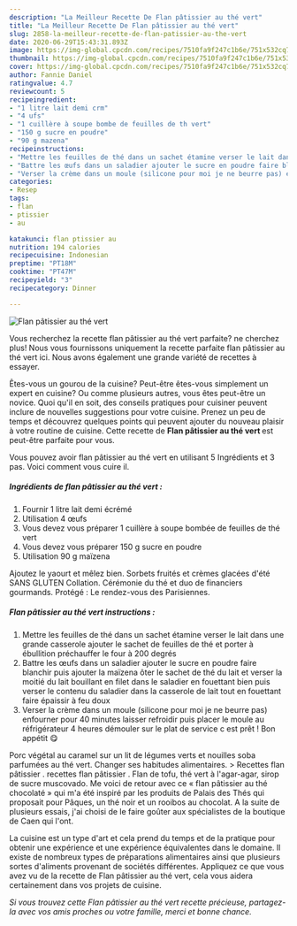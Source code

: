 ```yaml
---
description: "La Meilleur Recette De Flan pâtissier au thé vert"
title: "La Meilleur Recette De Flan pâtissier au thé vert"
slug: 2858-la-meilleur-recette-de-flan-patissier-au-the-vert
date: 2020-06-29T15:43:31.893Z
image: https://img-global.cpcdn.com/recipes/7510fa9f247c1b6e/751x532cq70/flan-patissier-au-the-vert-photo-principale-de-la-recette.jpg
thumbnail: https://img-global.cpcdn.com/recipes/7510fa9f247c1b6e/751x532cq70/flan-patissier-au-the-vert-photo-principale-de-la-recette.jpg
cover: https://img-global.cpcdn.com/recipes/7510fa9f247c1b6e/751x532cq70/flan-patissier-au-the-vert-photo-principale-de-la-recette.jpg
author: Fannie Daniel
ratingvalue: 4.7
reviewcount: 5
recipeingredient:
- "1 litre lait demi crm"
- "4 ufs"
- "1 cuillère à soupe bombe de feuilles de th vert"
- "150 g sucre en poudre"
- "90 g mazena"
recipeinstructions:
- "Mettre les feuilles de thé dans un sachet étamine verser le lait dans une grande casserole ajouter le sachet de feuilles de thé et porter à ébullition préchauffer le four à 200 degrés"
- "Battre les œufs dans un saladier ajouter le sucre en poudre faire blanchir puis ajouter la maïzena ôter le sachet de thé du lait et verser la moitié du lait bouillant en filet dans le saladier en fouettant bien puis verser le contenu du saladier dans la casserole de lait tout en fouettant faire épaissir à feu doux"
- "Verser la crème dans un moule (silicone pour moi je ne beurre pas) enfourner pour 40 minutes laisser refroidir puis placer le moule au réfrigérateur 4 heures démouler sur le plat de service c est prêt ! Bon appétit 😋"
categories:
- Resep
tags:
- flan
- ptissier
- au

katakunci: flan ptissier au 
nutrition: 194 calories
recipecuisine: Indonesian
preptime: "PT18M"
cooktime: "PT47M"
recipeyield: "3"
recipecategory: Dinner

---
```



![Flan pâtissier au thé vert](https://img-global.cpcdn.com/recipes/7510fa9f247c1b6e/751x532cq70/flan-patissier-au-the-vert-photo-principale-de-la-recette.jpg)

Vous recherchez la recette flan pâtissier au thé vert parfaite? ne cherchez plus! Nous vous fournissons uniquement la recette parfaite flan pâtissier au thé vert ici. Nous avons également une grande variété de recettes à essayer.

Êtes-vous un gourou de la cuisine? Peut-être êtes-vous simplement un expert en cuisine? Ou comme plusieurs autres, vous êtes peut-être un novice. Quoi qu'il en soit, des conseils pratiques pour cuisiner peuvent inclure de nouvelles suggestions pour votre cuisine. Prenez un peu de temps et découvrez quelques points qui peuvent ajouter du nouveau plaisir à votre routine de cuisine. Cette recette de <strong> Flan pâtissier au thé vert </strong> est peut-être parfaite pour vous.

<!--inarticleads1-->

Vous pouvez avoir flan pâtissier au thé vert en utilisant 5 Ingrédients et 3 pas. Voici comment vous cuire il.

##### Ingrédients de flan pâtissier au thé vert :

1. Fournir 1 litre lait demi écrémé
1. Utilisation 4 œufs
1. Vous devez vous préparer 1 cuillère à soupe bombée de feuilles de thé vert
1. Vous devez vous préparer 150 g sucre en poudre
1. Utilisation 90 g maïzena


Ajoutez le yaourt et mêlez bien. Sorbets fruités et crèmes glacées d&#39;été SANS GLUTEN Collation. Cérémonie du thé et duo de financiers gourmands. Protégé : Le rendez-vous des Parisiennes. 

<!--inarticleads2-->

##### Flan pâtissier au thé vert instructions :

1. Mettre les feuilles de thé dans un sachet étamine verser le lait dans une grande casserole ajouter le sachet de feuilles de thé et porter à ébullition préchauffer le four à 200 degrés
1. Battre les œufs dans un saladier ajouter le sucre en poudre faire blanchir puis ajouter la maïzena ôter le sachet de thé du lait et verser la moitié du lait bouillant en filet dans le saladier en fouettant bien puis verser le contenu du saladier dans la casserole de lait tout en fouettant faire épaissir à feu doux
1. Verser la crème dans un moule (silicone pour moi je ne beurre pas) enfourner pour 40 minutes laisser refroidir puis placer le moule au réfrigérateur 4 heures démouler sur le plat de service c est prêt ! Bon appétit 😋


Porc végétal au caramel sur un lit de légumes verts et nouilles soba parfumées au thé vert. Changer ses habitudes alimentaires. &gt; Recettes flan pâtissier . recettes flan pâtissier . Flan de tofu, thé vert à l&#39;agar-agar, sirop de sucre muscovado. Me voici de retour avec ce « flan pâtissier au thé chocolaté » qui m&#39;a été inspiré par les produits de Palais des Thés qui proposait pour Pâques, un thé noir et un rooibos au chocolat. A la suite de plusieurs essais, j&#39;ai choisi de le faire goûter aux spécialistes de la boutique de Caen qui l&#39;ont. 

<!--inarticleads1-->

<p>
La cuisine est un type d'art et cela prend du temps et de la pratique pour obtenir une expérience et une expérience équivalentes dans le domaine. Il existe de nombreux types de préparations alimentaires ainsi que plusieurs sortes d'aliments provenant de sociétés différentes. Appliquez ce que vous avez vu de la recette de Flan pâtissier au thé vert, cela vous aidera certainement dans vos projets de cuisine.
</p>

<p>
<i>Si vous trouvez cette Flan pâtissier au thé vert recette précieuse, partagez-la avec vos amis proches ou votre famille, merci et bonne chance.</i>
</p>
